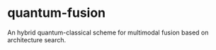 # quantum-fusion
An hybrid quantum-classical scheme for multimodal fusion based on architecture search.
